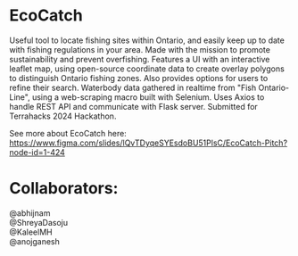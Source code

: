 # EcoCatch
Useful tool to locate fishing sites within Ontario, and easily keep up to date with fishing regulations in your area. Made with the mission to promote sustainability and prevent overfishing. Features a UI with an interactive leaflet map, using open-source coordinate data to create overlay polygons to distinguish Ontario fishing zones. Also provides options for users to refine their search.  Waterbody data gathered in realtime from "Fish Ontario-Line", using a web-scraping macro built with Selenium. Uses Axios to handle REST API and communicate with Flask server. Submitted for Terrahacks 2024 Hackathon. 

See more about EcoCatch here:</br>
https://www.figma.com/slides/lQvTDyqeSYEsdoBU51PlsC/EcoCatch-Pitch?node-id=1-424 

# Collaborators:
@abhijnam</br>
@ShreyaDasoju</br>
@KaleelMH</br>
@anojganesh</br>
